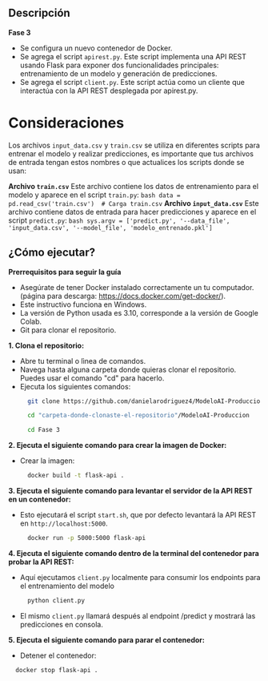 ## Descripción  

**Fase 3**
- Se configura un nuevo contenedor de Docker.
- Se agrega el script `apirest.py`. Este script implementa una API REST usando Flask para exponer dos funcionalidades principales: entrenamiento de un modelo y generación de predicciones.
- Se agrega el script `client.py`. Este script actúa como un cliente que interactúa con la API REST desplegada por apirest.py.

# Consideraciones

Los archivos `input_data.csv` y `train.csv` se utiliza en diferentes scripts para entrenar el modelo y realizar predicciones, es importante que tus archivos de entrada tengan estos nombres o que actualices los scripts donde se usan:

**Archivo `train.csv`**
Este archivo contiene los datos de entrenamiento para el modelo y aparece en el script `train.py`:
    ``` bash
      data = pd.read_csv('train.csv')  # Carga train.csv
    ```
**Archivo `input_data.csv`**
Este archivo contiene datos de entrada para hacer predicciones y aparece en el script `predict.py`:
    ``` bash
    sys.argv = ['predict.py', '--data_file', 'input_data.csv', '--model_file', 'modelo_entrenado.pkl']
    ```
    
## ¿Cómo ejecutar?
  
**Prerrequisitos para seguir la guía**
- Asegúrate de tener Docker instalado correctamente un tu computador. (página para descarga: https://docs.docker.com/get-docker/).
- Este instructivo funciona en Windows.
- La versión de Python usada es 3.10, corresponde a la versión de Google Colab.
- Git para clonar el repositorio.
  
**1. Clona el repositorio:**
 - Abre tu terminal o lìnea de comandos.
 - Navega hasta alguna carpeta donde quieras clonar el repositorio. Puedes usar el comando "cd" para hacerlo.
 - Ejecuta los siguientes comandos:
    ``` bash
      git clone https://github.com/danielarodriguez4/ModeloAI-Produccion.git
    ```
    ``` bash
      cd "carpeta-donde-clonaste-el-repositorio"/ModeloAI-Produccion
    ```
    ``` bash
      cd Fase 3
    ```
**2. Ejecuta el siguiente comando para crear la imagen de Docker:**
 - Crear la imagen:
     ``` bash
       docker build -t flask-api .
     ```
     
**3. Ejecuta el siguiente comando para levantar el servidor de la API REST en un contenedor:**
 - Esto ejecutará el script `start.sh`, que por defecto levantará la API REST en `http://localhost:5000`.
     ``` bash
       docker run -p 5000:5000 flask-api
     ```

**4. Ejecuta el siguiente comando dentro de la terminal del contenedor para probar la API REST:**
 - Aquí ejecutamos `client.py` localmente para consumir los endpoints para el entrenamiento del modelo
     ``` bash
       python client.py
     ```
- El mismo `client.py` llamará después al endpoint /predict y mostrará las predicciones en consola.

 **5. Ejecuta el siguiente comando para parar el contenedor:**
  - Detener el contenedor:
 ``` bash
   docker stop flask-api .
 ```
